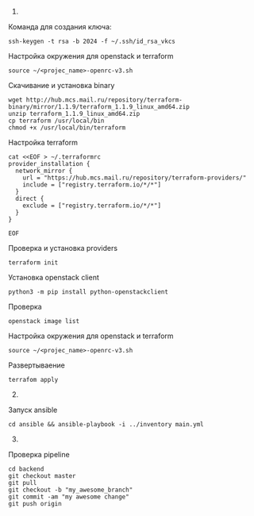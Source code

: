 1.
Команда для создания ключа:
```
ssh-keygen -t rsa -b 2024 -f ~/.ssh/id_rsa_vkcs
```
Настройка окружения для openstack и terraform
```
source ~/<projec_name>-openrc-v3.sh
```
Скачивание и установка binary
```
wget http://hub.mcs.mail.ru/repository/terraform-binary/mirror/1.1.9/terraform_1.1.9_linux_amd64.zip
unzip terraform_1.1.9_linux_amd64.zip
cp terraform /usr/local/bin
chmod +x /usr/local/bin/terraform 
```
Настройка terraform
```
cat <<EOF > ~/.terraformrc
provider_installation {
  network_mirror {
    url = "https://hub.mcs.mail.ru/repository/terraform-providers/"
    include = ["registry.terraform.io/*/*"]
  }
  direct {
    exclude = ["registry.terraform.io/*/*"]
  }
}

EOF
```
Проверка и установка providers
```
terraform init
```
Установка openstack client
```
python3 -m pip install python-openstackclient
```
Проверка
```
openstack image list
```
Настройка окружения для openstack и terraform
```
source ~/<projec_name>-openrc-v3.sh
```
Развертываение
```
terrafom apply
```
2.
Запуск ansible 
```
cd ansible && ansible-playbook -i ../inventory main.yml 
```
3.
Проверка pipeline
```
cd backend
git checkout master
git pull
git checkout -b "my_awesome_branch"
git commit -am "my awesome change"
git push origin


```

